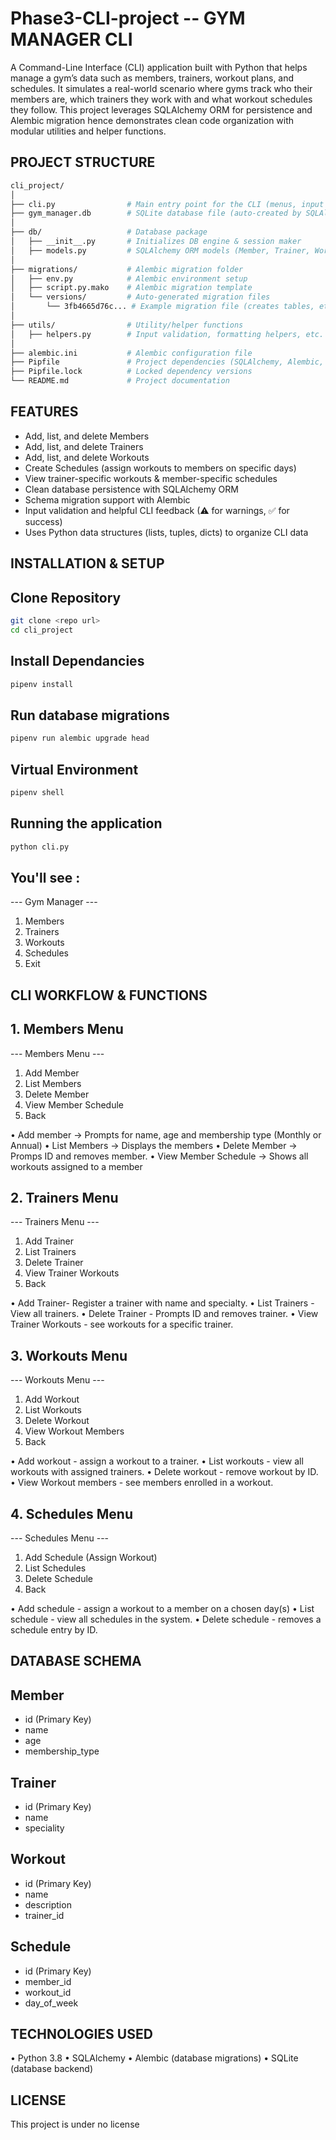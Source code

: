 # Phase3-CLI-project -- GYM MANAGER CLI

A Command-Line Interface (CLI) application built with Python that helps manage a gym’s data such as members, trainers, workout plans, and schedules.
It simulates a real-world scenario where gyms track who their members are, which trainers they work with and what workout schedules they follow.
This project leverages SQLAlchemy ORM  for persistence and Alembic migration hence demonstrates clean code organization with modular utilities and helper functions.

## PROJECT STRUCTURE

```bash
cli_project/
│
├── cli.py                # Main entry point for the CLI (menus, input handling, workflow)
├── gym_manager.db        # SQLite database file (auto-created by SQLAlchemy + Alembic)
│
├── db/                   # Database package
│   ├── __init__.py       # Initializes DB engine & session maker
│   ├── models.py         # SQLAlchemy ORM models (Member, Trainer, Workout, Schedule)
│
├── migrations/           # Alembic migration folder
│   ├── env.py            # Alembic environment setup
│   ├── script.py.mako    # Alembic migration template
│   └── versions/         # Auto-generated migration files
│       └── 3fb4665d76c... # Example migration file (creates tables, etc.)
│
├── utils/                # Utility/helper functions
│   ├── helpers.py        # Input validation, formatting helpers, etc.
│
├── alembic.ini           # Alembic configuration file
├── Pipfile               # Project dependencies (SQLAlchemy, Alembic, etc.)
├── Pipfile.lock          # Locked dependency versions
└── README.md             # Project documentation

```

## FEATURES
- Add, list, and delete Members  
- Add, list, and delete Trainers  
- Add, list, and delete Workouts  
- Create Schedules (assign workouts to members on specific days)  
- View trainer-specific workouts & member-specific schedules  
- Clean database persistence with SQLAlchemy ORM 
- Schema migration support with Alembic  
- Input validation and helpful CLI feedback (⚠ for warnings, ✅ for success)  
- Uses Python data structures (lists, tuples, dicts) to organize CLI data  


## INSTALLATION & SETUP

## Clone Repository
```bash
git clone <repo url>
cd cli_project
```

## Install Dependancies
```bash
pipenv install
```


## Run database migrations
```bash
pipenv run alembic upgrade head
```

## Virtual Environment
```bash
pipenv shell
```


## Running the application
```bash
python cli.py
```

## You'll see :

--- Gym Manager ---
1. Members
2. Trainers
3. Workouts
4. Schedules
0. Exit

## CLI WORKFLOW & FUNCTIONS

## 1. Members Menu
--- Members Menu ---
1. Add Member
2. List Members
3. Delete Member
4. View Member Schedule
0. Back

• Add member -> Prompts for name, age and membership type (Monthly or Annual)
• List Members -> Displays the members
• Delete Member -> Promps ID and removes member.
• View Member Schedule -> Shows all workouts assigned to a member

## 2. Trainers Menu

--- Trainers Menu ---
1. Add Trainer
2. List Trainers
3. Delete Trainer
4. View Trainer Workouts
0. Back

• Add Trainer- Register a trainer with name and specialty.
• List Trainers -  View all trainers.
• Delete Trainer - Prompts ID and removes trainer.
• View Trainer Workouts - see workouts for a specific trainer.

## 3. Workouts Menu

--- Workouts Menu ---
1. Add Workout
2. List Workouts
3. Delete Workout
4. View Workout Members
0. Back

• Add workout - assign a workout to a trainer.
• List workouts - view all workouts with assigned trainers.
• Delete workout - remove workout by ID.
• View Workout members - see members enrolled in a workout.

## 4. Schedules Menu

--- Schedules Menu ---
1. Add Schedule (Assign Workout)
2. List Schedules
3. Delete Schedule
0. Back

• Add schedule - assign a workout to a member on a chosen day(s)
• List schedule - view all schedules in the system.
• Delete schedule - removes a schedule entry by ID.


## DATABASE SCHEMA

## Member
- id (Primary Key)
- name
- age
- membership_type

## Trainer
- id (Primary Key)
- name
- speciality

## Workout
- id (Primary Key)
- name
- description
- trainer_id

## Schedule
- id (Primary Key)
- member_id
- workout_id
- day_of_week


## TECHNOLOGIES USED
• Python 3.8
• SQLAlchemy
• Alembic (database migrations)
• SQLite (database backend)

## LICENSE
This project is under no license